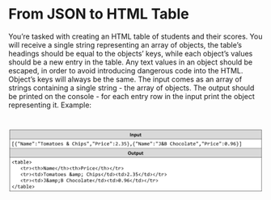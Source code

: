 # From JSON to HTML Table
You’re tasked with creating an HTML table of students and their scores. You will receive a single string representing
an array of objects, the table’s headings should be equal to the objects’ keys, while each object’s values should be
a new entry in the table. Any text values in an object should be escaped, in order to avoid introducing dangerous
code into the HTML.
Object’s keys will always be the same.
The input comes as an array of strings containing a single string - the array of objects.
The output should be printed on the console - for each entry row in the input print the object representing it.
Example:

# ![Examples](example.png)